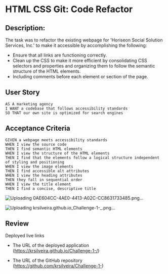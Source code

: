 # HTML CSS Git: Code Refactor

## Description:

The task was to refactor the existing webpage for 'Horiseon Social Solution Services, Inc.' to make it accessible by accomplishing the following: 
* Ensure that all links are functioning correctly.
* Clean up the CSS to make it more efficient by consolidating CSS selectors and properties and organizing them to follow the semantic structure of the HTML elements.
* Including comments before each element or section of the page.

## User Story

```
AS A marketing agency
I WANT a codebase that follows accessibility standards
SO THAT our own site is optimized for search engines
```

## Acceptance Criteria

```
GIVEN a webpage meets accessibility standards
WHEN I view the source code
THEN I find semantic HTML elements
WHEN I view the structure of the HTML elements
THEN I find that the elements follow a logical structure independent of styling and positioning
WHEN I view the image elements
THEN I find accessible alt attributes
WHEN I view the heading attributes
THEN they fall in sequential order
WHEN I view the title element
THEN I find a concise, descriptive title
```

![Uploading 0AE604CC-4AE0-4413-A02C-CC8631733485.png…]()

![Uploading krsilveira.github.io_Challenge-1-_.png…]()


## Review

 Deployed live links 

* The URL of the deployed application (https://krsilveira.github.io/Challenge-1-/)

* The URL of the GitHub repository (https://github.com/krsilveira/Challenge-1-)
